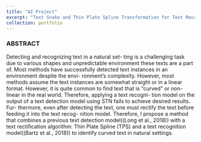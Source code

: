 ```yaml
---
title: "AI Project"
excerpt: "Text Snake and Thin Plate Spline Transformation for Text Recognition Model<br/><img src='/images/57000.png'>"
collection: portfolio
---
```


### ABSTRACT 

Detecting and recognizing text in a natural set- ting is a challenging task due to various shapes and unpredictable environment these texts are a part of. Most methods have successfully detected text instances in an environment despite the envi- ronment’s complexity. However, most methods assume the text instances are somewhat straight or in a linear format. However, it is quite common to find text that is “curved” or non-linear in the real world. Therefore, applying a text recogni- tion model on the output of a text detection model using STN fails to achieve desired results. Fur- thermore, even after detecting the text, one must rectify the text before feeding it into the text recog- nition model. Therefore, I propose a method that combines a previous text detection model((Long et al., 2018)) with a text rectification algorithm: Thin Plate Spline (TPS) and a text recognition model((Bartz et al., 2018)) to identify curved text in natural settings.
